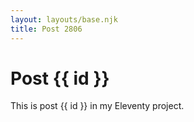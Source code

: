 ```yaml
---
layout: layouts/base.njk
title: Post 2806
---
```


# Post {{ id }}

This is post {{ id }} in my Eleventy project.
